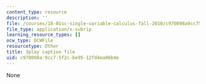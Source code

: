```yaml
---
content_type: resource
description: ''
file: /courses/18-01sc-single-variable-calculus-fall-2010/c970098a9cc75f2cbe9512fd4ea06b4e_wOHrNt9ScYs.vtt
file_type: application/x-subrip
learning_resource_types: []
ocw_type: OCWFile
resourcetype: Other
title: 3play caption file
uid: c970098a-9cc7-5f2c-be95-12fd4ea06b4e
---
```

None

